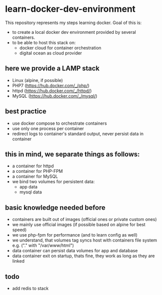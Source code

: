 # learn-docker-dev-environment
This repository represents my steps learning docker. Goal of this is:
 
* to create a local docker dev environment provided by several containers.
* to be able to host this stack on:
  * docker cloud for container orchestration
  * digital ocean as cloud provider

## here we provide a LAMP stack
* Linux (alpine, if possible)
* PHP7 (https://hub.docker.com/_/php/)
* httpd (https://hub.docker.com/_/httpd/)
* MySQL (https://hub.docker.com/_/mysql/)

## best practice
* use docker compose to orchestrate containers
* use only one process per container
* redirect logs to container's standard output, never persist data in container

## this in mind, we separate things as follows:
* a container for httpd
* a container for PHP-FPM
* a container for MySQL
* we bind two volumes for persistent data:
  * app data
  * mysql data

## basic knowledge needed before
* containers are built out of images (official ones or private custom ones)
* we mainly use official images (if possible based on alpine for best speed)
* we use php-fpm for performance (and to learn config as well)
* we understand, that volumes tag syncs host with containers file system e.g. ("." with "/var/www/html")
* data container can persist data volumes for app and database
* data container exit on startup, thats fine, they work as long as they are linked

## todo
* add redis to stack